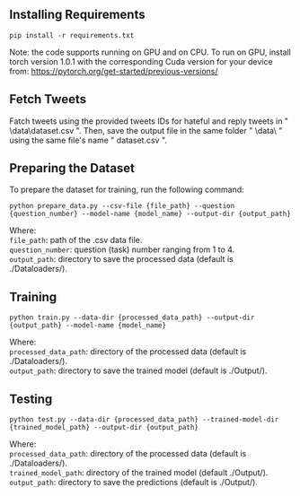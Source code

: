 ## Installing Requirements
```
pip install -r requirements.txt
```
Note: the code supports running on GPU and on CPU. To run on GPU, install torch version 1.0.1 with the corresponding Cuda version for your device from: https://pytorch.org/get-started/previous-versions/

## Fetch Tweets 
Fatch tweets using the provided tweets IDs for hateful and reply tweets in " \data\dataset.csv ". Then, save the output file in the same folder " \data\ " using the same file's name " dataset.csv ".

## Preparing the Dataset
To prepare the dataset for training, run the following command:
```
python prepare_data.py --csv-file {file_path} --question {question_number} --model-name {model_name} --output-dir {output_path}
```
Where:  
`file_path`: path of the .csv data file.  
`question_number`: question (task) number ranging from 1 to 4.  
`output_path`: directory to save the processed data (default is ./Dataloaders/).  

## Training
```
python train.py --data-dir {processed_data_path} --output-dir {output_path} --model-name {model_name}
```
Where:  
`processed_data_path`: directory of the processed data (default is ./Dataloaders/).  
`output_path`: directory to save the trained model (default is ./Output/).  

## Testing
```
python test.py --data-dir {processed_data_path} --trained-model-dir {trained_model_path} --output-dir {output_path}
```
Where:  
`processed_data_path`: directory of the processed data (default is ./Dataloaders/).  
`trained_model_path`: directory of the trained model (default ./Output/).  
`output_path`: directory to save the predictions (default is ./Output/).  
